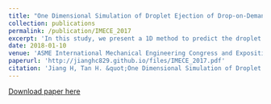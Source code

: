 ```yaml
---
title: "One Dimensional Simulation of Droplet Ejection of Drop-on-Demand Inkjet"
collection: publications
permalink: /publication/IMECE_2017
excerpt: 'In this study, we present a 1D method to predict the droplet ejection of a drop-on-demand (DoD) inkjet which includes the drop breakup, coalescence, and the meniscus movement at nozzle orifice. A simplified 1D slender-jet analysis based on the lubrication approximation is used to study the drop breakup. In this model, the free-surface (liquid-air interface) is represented by a shape function so that the full Navier-Stokes (NS) equations can be linearized into a set of simple partial differential equations (PDEs) which are solved by method of lines (MOL). The shape-preserving piecewise cubic interpolation and third-order polynomial curve are employed to merge approaching droplets smoothly. The printhead is simplified into a circular tube, and a 2D axisymmetric unsteady Poiseuille flow model is adopted to acquire the relationship between the time-dependent driving pressure and velocity profile of the meniscus. Drop breakup and meniscus movement are coupled together by a threshold of meniscus extension to complete a full simulation of droplet ejection. These algorithms and simulations are carried out using MATLAB code. The result is compared with a high fidelity 2D simulation which was previously developed [10], and good agreement is found. This demonstrates that the proposed method enables rapid parametric analysis of DoD inkjet droplet ejection as a function of nozzle dimensions, driving pressure and fluid properties.'
date: 2018-01-10
venue: 'ASME International Mechanical Engineering Congress and Exposition'
paperurl: 'http://jianghc829.github.io/files/IMECE_2017.pdf'
citation: 'Jiang H, Tan H. &quot;One Dimensional Simulation of Droplet Ejection of Drop-on-Demand Inkjet.&quot; <i>ASME 2017 International Mechanical Engineering Congress and Exposition 2017</i>. American Society of Mechanical Engineers Digital Collection.'
---
```


[Download paper here](http://jianghc829.github.io/files/IMECE_2017.pdf)